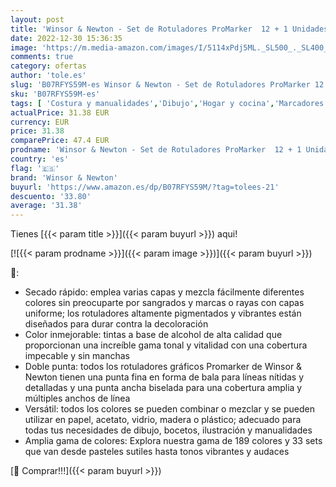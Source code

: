 ```yaml
---
layout: post
title: 'Winsor & Newton - Set de Rotuladores ProMarker  12 + 1 Unidades  Manga Fantasy'
date: 2022-12-30 15:36:35
image: 'https://m.media-amazon.com/images/I/5114xPdj5ML._SL500_._SL400_.jpg'
comments: true
category: ofertas
author: 'tole.es'
slug: 'B07RFYS59M-es Winsor & Newton - Set de Rotuladores ProMarker 12 + 1...'
sku: 'B07RFYS59M-es'
tags: [ 'Costura y manualidades','Dibujo','Hogar y cocina','Marcadores','Materiales de dibujo','rotuladores','winsor & newton','🇪🇸', ]
actualPrice: 31.38 EUR
currency: EUR
price: 31.38
comparePrice: 47.4 EUR
prodname: 'Winsor & Newton - Set de Rotuladores ProMarker  12 + 1 Unidades  Manga Fantasy'
country: 'es'
flag: '🇪🇸'
brand: 'Winsor & Newton'
buyurl: 'https://www.amazon.es/dp/B07RFYS59M/?tag=tolees-21'
descuento: '33.80'
average: '31.38'
---
```


Tienes [{{< param title >}}]({{< param buyurl >}}) aqui!

[![{{< param prodname >}}]({{< param image >}})]({{< param buyurl >}})

🔎:

- Secado rápido: emplea varias capas y mezcla fácilmente diferentes colores sin preocuparte por sangrados y marcas o rayas con capas uniforme; los rotuladores altamente pigmentados y vibrantes están diseñados para durar contra la decoloración
- Color inmejorable: tintas a base de alcohol de alta calidad que proporcionan una increíble gama tonal y vitalidad con una cobertura impecable y sin manchas
- Doble punta: todos los rotuladores gráficos Promarker de Winsor & Newton tienen una punta fina en forma de bala para líneas nítidas y detalladas y una punta ancha biselada para una cobertura amplia y múltiples anchos de línea
- Versátil: todos los colores se pueden combinar o mezclar y se pueden utilizar en papel, acetato, vidrio, madera o plástico; adecuado para todas tus necesidades de dibujo, bocetos, ilustración y manualidades
- Amplia gama de colores: Explora nuestra gama de 189 colores y 33 sets que van desde pasteles sutiles hasta tonos vibrantes y audaces

[🛒 Comprar!!!]({{< param buyurl >}})
